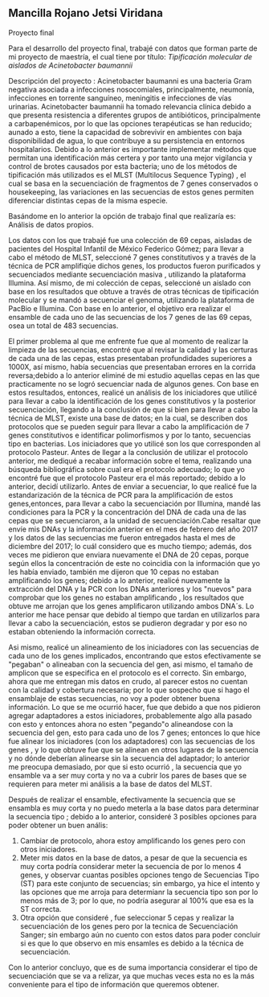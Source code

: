 
## Mancilla Rojano Jetsi Viridana 

Proyecto final

Para el desarrollo del proyecto final, trabajé con datos que forman parte de mi proyecto de maestría, el cual tiene por título: *Tipificación molecular de aislados de Acinetobacter baumannii*

Descripción del proyecto :
Acinetobacter baumanni es una bacteria Gram negativa asociada a infecciones nosocomiales, principalmente, neumonía, infecciones en torrente sanguíneo, meningitis e infecciones de vías urinarias. Acinetobacter baumannii ha tomado relevancia clínica debido a que presenta resistencia a diferentes grupos de antibióticos, principalmente a carbapenémicos, por lo que las opciones terapéuticas se han reducido; aunado a esto, tiene la capacidad de sobrevivir en ambientes con baja disponibilidad de agua, lo que contribuye a su persistencia en entornos hospitalarios. Debido a lo anterior es importante implementar métodos que permitan una identificación más certera y por tanto una mejor vigilancia y control de brotes causados por esta bacteria; uno de los métodos de tipificación más utilizados es el MLST (Multilocus Sequence Typing) , el cual se basa en la secuenciación de fragmentos de 7 genes conservados o housekeeping, las variaciones en las secuencias de estos genes permiten diferenciar distintas cepas de la misma especie.

Basándome en lo anterior la opción de trabajo final que realizaría es: Análisis de datos propios.

Los datos con los que trabajé fue una colección de 69 cepas, aisladas de pacientes del Hospital Infantil de México Federico Gómez; para llevar a cabo el método de MLST, seleccioné 7 genes constitutivos y a través de la técnica de PCR amplifiqúe dichos genes, los productos fueron purificados y secuenciados mediante secuenciación masiva , utilizando la plataforma Illumina. Así mismo, de mi colección de cepas, seleccioné un aislado con base en los resultados que obtuve a través de otras técnicas de tipificación molecular y se mandó a secuenciar el genoma, utilizando la plataforma de PacBio e Illumina. Con base en lo anterior, el objetivo era realizar el ensamble de cada uno de las secuencias de los 7 genes de las 69 cepas, osea un total de 483 secuencias. 

El primer problema al que me enfrente fue que al momento de realizar la limpieza de las secuencias, encontré que al revisar la calidad y las certuras de cada una de las cepas, estas presentaban profundidades superiores a 1000X, así mismo, había secuencias que presentaban errores en la corrida reversa;debido a lo anterior eliminé de mi estudio aquellas cepas en las que practicamente no se logró secuenciar nada de algunos genes. Con base en estos resultados, entonces, realicé un análisis de los iniciadores que utilicé para llevar a cabo la identificación de los genes constitutivos y la posterior secuenciación, llegando a la conclusión de que si bien para llevar a cabo la técnica de MLST, existe una base de datos; en la cual, se describen dos protocolos que se pueden seguir para llevar a cabo la amplificación de 7 genes constitutivos e identificar polimorfismos y por lo tanto, secuencias tipo en bacterias. Los iniciadores que yo utilicé son los que corresponden al protocolo Pasteur.  Antes de llegar a la conclusión de utilizar el protocolo anterior, me dediqué a recabar información sobre el tema, realizando una búsqueda bibliográfica sobre cual era el protocolo adecuado; lo que yo encontré fue que el protocolo Pasteur era el más reportado; debido a lo anterior, decidí utilizarlo. Antes de enviar a secuenciar, lo que realicé fue la estandarización de la técnica de PCR para la amplificación de estos genes,entonces, para llevar a cabo la secuenciación por Illumina, mandé las condiciones para la PCR y la concentración del DNA de cada una de las cepas que se secuenciaron, a la unidad de secuenciación.Cabe resaltar que envíe mis DNAs y la información anterior en el mes de febrero del año 2017 y los datos de las secuencias me fueron entregados hasta el mes de diciembre del 2017; lo cuál considero que es mucho tiempo; además, dos veces me pidieron que enviara nuevamente el DNA de 20 cepas, porque según ellos la concentración de este no coincidia con la información que yo les había enviado, también me dijeron que 10 cepas no estaban amplificando los genes; debido a lo anterior, realicé nuevamente la extracción del DNA y la PCR con los DNAs anteriores y los "nuevos" para comprobar que los genes no estaban amplificando , los resultados que obtuve me arrojan que  los genes amplificaron utilizando ambos DNA´s. Lo anterior  me hace pensar que debido al tiempo que tardan en utilizarlos para llevar a cabo la secuenciación, estos se pudieron degradar y por eso no estaban obteniendo la información correcta. 

Asi mismo, realicé un alineamiento de los iniciadores con las secuencias de cada uno de los genes implicados, encontrando que estos efectivamente se "pegaban" o alineaban con la secuencia del gen, asi mismo, el tamaño de amplicon que se especifica en el protocolo es el correcto. Sin embargo, ahora que me entregan mis datos en crudo, al parecer estos no cuentan con la calidad y cobertura necesaria; por lo que sospecho que si hago el ensamblaje de estas secuencias, no voy a poder obtener buena información. Lo que se me ocurrió hacer, fue que debido a que nos pidieron agregar adaptadores a estos iniciadores, probablemente algo alla pasado con esto y entonces ahora no esten "pegando"o alineandose con la secuencia del gen, esto para cada uno de los 7 genes; entonces lo que hice fue alinear los iniciadores (con los adaptadores) con las secuencias de los genes , y lo que obtuve fue que se alinean en otros lugares de la secuencia y no dónde deberían alinearse sin la secuencia del adaptador; lo anterior me preocupa demasiado, por que si esto ocurrió , la secuencia que yo ensamble va a ser muy corta y no va a cubrir los pares de bases que se requieren para meter mi análisis a la base de datos del MLST. 

Después de realizar el ensamble, efectivamente la secuencia que se ensambla es muy corta y no puedo meterla a la base datos para determinar la secuencia tipo ; debido a lo anterior, consideré 3 posibles opciones para poder obtener un buen anális:

1. Cambiar de protocolo, ahora estoy amplificando los genes pero con otros iniciadores.
2. Meter mis datos en la base de datos, a pesar de que la secuencia es muy corta podría considerar meter la secuencia de por lo menos 4 genes, y observar cuantas posibles opciones tengo de Secuencias Tipo (ST) para este conjunto de secuencias; sin embargo, ya hice el intento y las opciones que me arroja para determianr la secuencia tipo son por lo menos más de 3; por lo que, no podría asegurar al 100% que esa es la  ST  correcta.  
3. Otra opción que consideré , fue seleccionar 5 cepas y realizar la secuenciación de los genes pero por la tecnica de Secuenciación Sanger; sin embargo aún no cuento con estos datos para poder concluir si es que lo que observo en mis ensamles es debido a la técnica de secuenciación.

Con lo anterior concluyo, que es de suma importancia considerar el tipo de secuenciación que se va a relizar, ya que muchas veces esta no es la más conveniente para el tipo de información que queremos obtener. 





